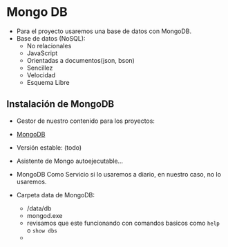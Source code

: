 # Mongo DB

- Para el proyecto usaremos una base de datos con MongoDB.
- Base de datos (NoSQL):
    - No relacionales
    - JavaScript
    - Orientadas a documentos(json, bson)
    - Sencillez
    - Velocidad
    - Esquema Libre

## Instalación de MongoDB

- Gestor de nuestro contenido para los proyectos:

- [MongoDB](https://www.mongodb.com/es/download-center/community)

- Versión estable: (todo)

- Asistente de Mongo autoejecutable...

- MongoDB Como Servicio si lo usaremos a diario, en nuestro caso, no lo usaremos.

- Carpeta data de MongoDB:
    - /data/db
    - mongod.exe
    - revisamos que este funcionando con comandos basicos como ```help``` o ```show dbs```
    - 